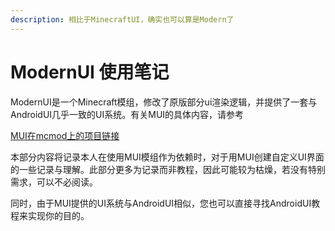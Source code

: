 ```yaml
---
description: 相比于MinecraftUI，确实也可以算是Modern了
---
```


# ModernUI 使用笔记

ModernUI是一个Minecraft模组，修改了原版部分ui渲染逻辑，并提供了一套与AndroidUI几乎一致的UI系统。有关MUI的具体内容，请参考

[MUI在mcmod上的项目链接](https://www.mcmod.cn/class/2454.html)

本部分内容将记录本人在使用MUI模组作为依赖时，对于用MUI创建自定义UI界面的一些记录与理解。此部分更多为记录而非教程，因此可能较为枯燥，若没有特别需求，可以不必阅读。

同时，由于MUI提供的UI系统与AndroidUI相似，您也可以直接寻找AndroidUI教程来实现你的目的。